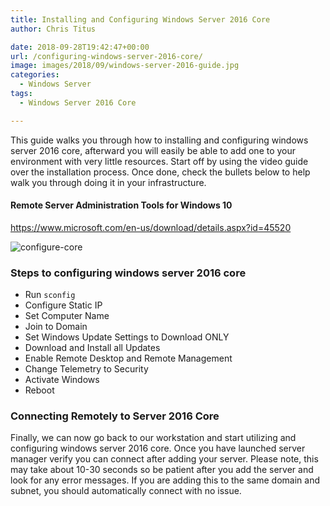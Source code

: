 ```yaml
---
title: Installing and Configuring Windows Server 2016 Core
author: Chris Titus

date: 2018-09-28T19:42:47+00:00
url: /configuring-windows-server-2016-core/
image: images/2018/09/windows-server-2016-guide.jpg
categories:
  - Windows Server
tags:
  - Windows Server 2016 Core

---
```

This guide walks you through how to installing and configuring windows server 2016 core, afterward you will easily be able to add one to your environment with very little resources. Start off by using the video guide over the installation process. Once done, check the bullets below to help walk you through doing it in your infrastructure.<!--more-->

#### Remote Server Administration Tools for Windows 10

<https://www.microsoft.com/en-us/download/details.aspx?id=45520>

![configure-core](/images/2018/09/windows-server-2016.png)

### Steps to configuring windows server 2016 core

  * Run `sconfig`
  * Configure Static IP
  * Set Computer Name
  * Join to Domain
  * Set Windows Update Settings to Download ONLY
  * Download and Install all Updates
  * Enable Remote Desktop and Remote Management
  * Change Telemetry to Security
  * Activate Windows
  * Reboot

### Connecting Remotely to Server 2016 Core

Finally, we can now go back to our workstation and start utilizing and configuring windows server 2016 core. Once you have launched server manager verify you can connect after adding your server. Please note, this may take about 10-30 seconds so be patient after you add the server and look for any error messages. If you are adding this to the same domain and subnet, you should automatically connect with no issue. 

